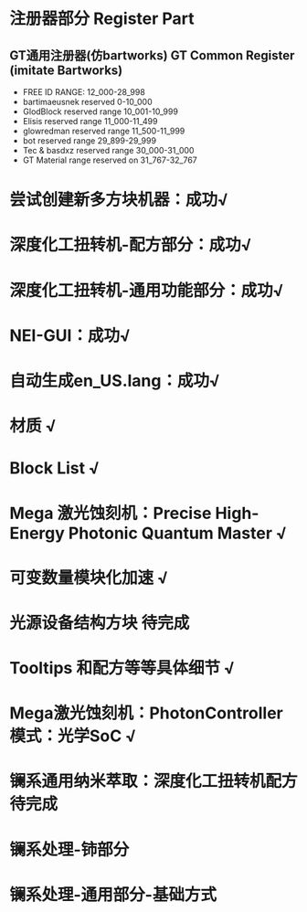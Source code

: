 # 注册器部分 Register Part
## GT通用注册器(仿bartworks) GT Common Register (imitate Bartworks)
 - FREE ID RANGE: 12_000-28_998
 - bartimaeusnek reserved 0-10_000
 - GlodBlock reserved range 10_001-10_999
 - Elisis reserved range 11_000-11_499
 - glowredman reserved range 11_500-11_999
 - bot reserved range 29_899-29_999
 - Tec & basdxz reserved range 30_000-31_000
 - GT Material range reserved on 31_767-32_767

# 尝试创建新多方块机器：成功√
# 深度化工扭转机-配方部分：成功√
# 深度化工扭转机-通用功能部分：成功√
# NEI-GUI：成功√
# 自动生成en_US.lang：成功√
# 材质 √
# Block List √
# Mega 激光蚀刻机：Precise High-Energy Photonic Quantum Master √
# 可变数量模块化加速 √
# 光源设备结构方块 待完成
# Tooltips 和配方等等具体细节 √
# Mega激光蚀刻机：PhotonController模式：光学SoC √
# 镧系通用纳米萃取：深度化工扭转机配方 待完成
# 镧系处理-铈部分
# 镧系处理-通用部分-基础方式

